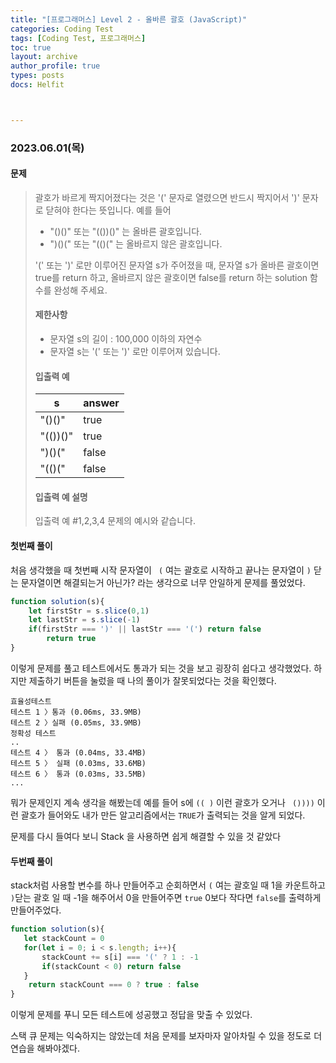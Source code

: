 ```yaml
---
title: "[프로그래머스] Level 2 - 올바른 괄호 (JavaScript)"
categories: Coding Test
tags: [Coding Test, 프로그래머스]
toc: true
layout: archive
author_profile: true
types: posts
docs: Helfit



---
```


###  2023.06.01(목)



#### 문제 



> 괄호가 바르게 짝지어졌다는 것은 '(' 문자로 열렸으면 반드시 짝지어서 ')' 문자로 닫혀야 한다는 뜻입니다. 예를 들어
>
> - "()()" 또는 "(())()" 는 올바른 괄호입니다.
> - ")()(" 또는 "(()(" 는 올바르지 않은 괄호입니다.
>
> '(' 또는 ')' 로만 이루어진 문자열 s가 주어졌을 때, 문자열 s가 올바른 괄호이면 true를 return 하고, 올바르지 않은 괄호이면 false를 return 하는 solution 함수를 완성해 주세요.
>
> #### **제한사항**
>
> - 문자열 s의 길이 : 100,000 이하의 자연수
> - 문자열 s는 '(' 또는 ')' 로만 이루어져 있습니다.
>
> 
>
> #### **입출력 예**
>
> | **s**    | **answer** |
> | -------- | ---------- |
> | "()()"   | true       |
> | "(())()" | true       |
> | ")()("   | false      |
> | "(()("   | false      |
>
> 
>
> #### **입출력 예 설명**
>
> 입출력 예 #1,2,3,4
> 문제의 예시와 같습니다.



#### 첫번째 풀이 

처음 생각했을 때 첫번째 시작 문자열이 ` (` 여는 괄호로 시작하고 끝나는 문자열이 `)` 닫는 문자열이면 해결되는거 아닌가? 라는 생각으로 너무 안일하게 문제를 풀었었다. 

```js
function solution(s){
    let firstStr = s.slice(0,1)
    let lastStr = s.slice(-1)
    if(firstStr === ')' || lastStr === '(') return false
        return true
}
```

이렇게 문제를 풀고 테스트에서도 통과가 되는 것을 보고 굉장히 쉽다고 생각했었다. 
하지만 제출하기 버튼을 눌렀을 때 나의 풀이가 잘못되었다는 것을 확인했다. 

```
효율성테스트
테스트 1 〉통과 (0.06ms, 33.9MB)
테스트 2 〉실패 (0.05ms, 33.9MB)
정확성 테스트
..
테스트 4 〉	통과 (0.04ms, 33.4MB)
테스트 5 〉	실패 (0.03ms, 33.6MB)
테스트 6 〉	통과 (0.03ms, 33.5MB)
...
```

뭐가 문제인지 계속 생각을 해봤는데 예를 들어 s에 	`(( )` 이런 괄호가 오거나 ` ())))` 이런 괄호가 들어와도 내가 만든 알고리즘에서는 `TRUE`가 출력되는 것을 알게 되었다. 

문제를 다시 들여다 보니 Stack 을 사용하면 쉽게 해결할 수 있을 것 같았다 



#### 두번째 풀이

stack처럼 사용할 변수를 하나 만들어주고 순회하면서 `(` 여는 괄호일 때 1을 카운트하고 `)`닫는 괄호 일 때 -1을 해주어서 0을 만들어주면 `true` 0보다 작다면 `false`를 출력하게 만들어주었다. 

```js
function solution(s){
   let stackCount = 0 
   for(let i = 0; i < s.length; i++){
       stackCount += s[i] === '(' ? 1 : -1
       if(stackCount < 0) return false
   }
    return stackCount === 0 ? true : false
}
```

이렇게 문제를 푸니 모든 테스트에 성공했고 정답을 맞출 수 있었다. 

스택 큐 문제는 익숙하지는 않았는데 처음 문제를 보자마자 알아차릴 수 있을 정도로 더 연습을 해봐야겠다. 